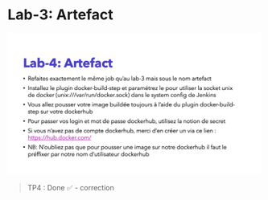# Lab-3: Artefact


![alt text](https://github.com/MrAhile/BootCamp-DevOps-eazytraining/blob/main/Jenkins/lab-4/TP4.png)


> TP4 : Done ✅ - correction
